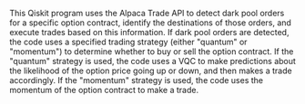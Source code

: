 This Qiskit program uses the Alpaca Trade API to detect dark pool orders for a specific option contract, identify the destinations of those orders, and execute trades based on this information. If dark pool orders are detected, the code uses a specified trading strategy (either "quantum" or "momentum") to determine whether to buy or sell the option contract. If the "quantum" strategy is used, the code uses a VQC to make predictions about the likelihood of the option price going up or down, and then makes a trade accordingly. If the "momentum" strategy is used, the code uses the momentum of the option contract to make a trade. 
